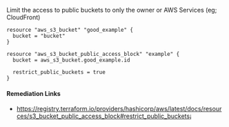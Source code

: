 
Limit the access to public buckets to only the owner or AWS Services (eg; CloudFront)

```hcl
resource "aws_s3_bucket" "good_example" {
  bucket = "bucket"
}

resource "aws_s3_bucket_public_access_block" "example" {
  bucket = aws_s3_bucket.good_example.id

  restrict_public_buckets = true
}
```

#### Remediation Links
 - https://registry.terraform.io/providers/hashicorp/aws/latest/docs/resources/s3_bucket_public_access_block#restrict_public_buckets¡


